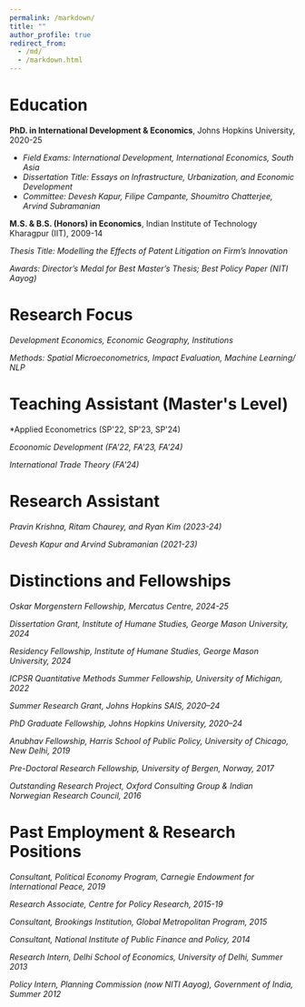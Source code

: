 ```yaml
---
permalink: /markdown/
title: ""
author_profile: true
redirect_from: 
  - /md/
  - /markdown.html
---
```

# Education
**PhD. in International Development & Economics**, Johns Hopkins University, 2020-25

- *Field Exams: International Development, International Economics, South Asia*
- *Dissertation Title: Essays on Infrastructure, Urbanization, and Economic Development*
- *Committee: Devesh Kapur, Filipe Campante, Shoumitro Chatterjee, Arvind Subramanian*

**M.S. & B.S. (Honors) in Economics**, Indian Institute of Technology Kharagpur (IIT), 2009-14

*Thesis Title: Modelling the Effects of Patent Litigation on Firm’s Innovation*

*Awards: Director’s Medal for Best Master’s Thesis; Best Policy Paper (NITI Aayog)*

# Research Focus
*Development Economics, Economic Geography, Institutions* 

*Methods: Spatial Microeconometrics, Impact Evaluation, Machine Learning/ NLP*  

# Teaching Assistant (Master's Level)
*Applied Econometrics (SP'22, SP'23, SP'24)  

*Ecoonomic Development (FA'22, FA'23, FA'24)* 

*International Trade Theory (FA'24)*

# Research Assistant
*Pravin Krishna, Ritam Chaurey, and Ryan Kim (2023-24)*

*Devesh Kapur and Arvind Subramanian (2021-23)*

# Distinctions and Fellowships
*Oskar Morgenstern Fellowship, Mercatus Centre, 2024-25*

*Dissertation Grant, Institute of Humane Studies, George Mason University, 2024*

*Residency Fellowship, Institute of Humane Studies, George Mason University, 2024*

*ICPSR Quantitative Methods Summer Fellowship, University of Michigan, 2022*

*Summer Research Grant, Johns Hopkins SAIS, 2020–24*

*PhD Graduate Fellowship, Johns Hopkins University, 2020–24*

*Anubhav Fellowship, Harris School of Public Policy, University of Chicago, New Delhi, 2019*

*Pre-Doctoral Research Fellowship, University of Bergen, Norway, 2017*

*Outstanding Research Project, Oxford Consulting Group & Indian Norwegian Research Council, 2016*

# Past Employment & Research Positions 
*Consultant, Political Economy Program, Carnegie Endowment for International Peace, 2019*

*Research Associate, Centre for Policy Research, 2015-19*

*Consultant, Brookings Institution, Global Metropolitan Program, 2015*

*Consultant, National Institute of Public Finance and Policy, 2014*

*Research Intern, Delhi School of Economics, University of Delhi, Summer 2013*

*Policy Intern, Planning Commission (now NITI Aayog), Government of India, Summer 2012*
